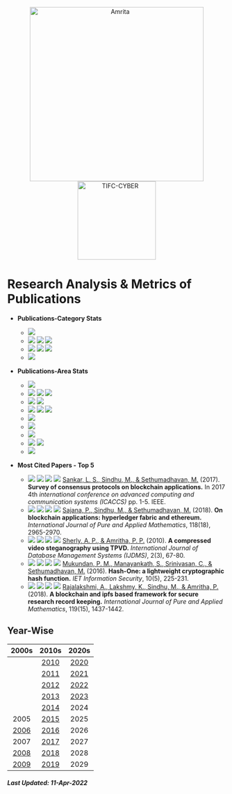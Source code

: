 <p align="center">
    <img src="https://amrita-tifac-cyber-blockchain.github.io/Amrita-TIFAC-Cyber-Blockchain/AVV_PNG.png" alt ="Amrita" width="400" />
    <img src="https://amrita.edu/wp-content/uploads/2021/09/1597668744269.jpg" alt ="TIFC-CYBER" width="180" />
</p>

# Research Analysis & Metrics of Publications

- **Publications-Category Stats**
  - ![](https://img.shields.io/badge/Patent-2-brightgreen)
  - ![](https://img.shields.io/badge/Scopus_Conference-153-brightgreen) ![](https://img.shields.io/badge/Scopus_Journal-49-brightgreen) ![](https://img.shields.io/badge/Scopus_Book_Chapter-5-brightgreen)
  - ![](https://img.shields.io/badge/Non_Scopus_Conference-9-orange) ![](https://img.shields.io/badge/Non_Scopus_Journal-22-orange) ![](https://img.shields.io/badge/Non_Scopus_Book_Chapter-4-orange)
  - ![](https://img.shields.io/badge/Review-1-green)

- **Publications-Area Stats**
  - ![](https://img.shields.io/badge/Android_Security-TBD-brightgreen)
  - ![](https://img.shields.io/badge/Blockchain_Technology-22-brightgreen) ![](https://img.shields.io/badge/Cryptocurrency-1-brightgreen) ![](https://img.shields.io/badge/Metaverse-TBD-brightgreen)
  - ![](https://img.shields.io/badge/Cryptography-24-brightgreen) ![](https://img.shields.io/badge/Cryptanalysis-TBD-brightgreen) 
  - ![](https://img.shields.io/badge/Steganography-19-brightgreen) ![](https://img.shields.io/badge/Steganalysis-10-brightgreen)  ![](https://img.shields.io/badge/Visual_Cryptography-TBD-brightgreen)
  - ![](https://img.shields.io/badge/Cyber_Forensics-3-brightgreen)
  - ![](https://img.shields.io/badge/Formal_Methods-4-brightgreen)
  - ![](https://img.shields.io/badge/Machine_Learning-TBD-brightgreen)
  - ![](https://img.shields.io/badge/Network_Security-TBD-brightgreen) ![](https://img.shields.io/badge/Wireless-TBD-brightgreen)
  - ![](https://img.shields.io/badge/Vulnerability_Assessment-TBD-brightgreen)

- **Most Cited Papers - Top 5**
  
    - ![](https://img.shields.io/badge/Citations-394-blue) ![](https://img.shields.io/badge/Year-2017-brightgreen) ![](https://img.shields.io/badge/-MTech-blue) ![](https://img.shields.io/badge/Domain-Blockchain_Technology-purple) [Sankar, L. S., Sindhu, M., & Sethumadhavan, M.]() (2017). **Survey of consensus protocols on blockchain applications.** In 2017 4th _international conference on advanced computing and communication systems (ICACCS)_ pp. 1-5. IEEE.
    - ![](https://img.shields.io/badge/Citations-68-blue) ![](https://img.shields.io/badge/Year-2018-brightgreen) ![](https://img.shields.io/badge/-MTech-blue) ![](https://img.shields.io/badge/Domain-Blockchain_Technology-purple) [Sajana, P., Sindhu, M., & Sethumadhavan, M.]() (2018). **On blockchain applications: hyperledger fabric and ethereum.** _International Journal of Pure and Applied Mathematics_, 118(18), 2965-2970.
    - ![](https://img.shields.io/badge/Citations-60-blue) ![](https://img.shields.io/badge/Year-2010-brightgreen) ![](https://img.shields.io/badge/-MTech-blue) ![](https://img.shields.io/badge/Domain-Stego-purple) [Sherly, A. P., & Amritha, P. P.]() (2010). **A compressed video steganography using TPVD.** _International Journal of Database Management Systems (IJDMS)_, 2(3), 67-80.
    - ![](https://img.shields.io/badge/Citations-44-blue) ![](https://img.shields.io/badge/Year-2016-brightgreen) ![](https://img.shields.io/badge/-MTech-blue) ![](https://img.shields.io/badge/Domain-Crypto-purple) [Mukundan, P. M., Manayankath, S., Srinivasan, C., & Sethumadhavan, M.]() (2016). **Hash-One: a lightweight cryptographic hash function.** _IET Information Security_, 10(5), 225-231.
    - ![](https://img.shields.io/badge/Citations-39-blue) ![](https://img.shields.io/badge/Year-2018-brightgreen) ![](https://img.shields.io/badge/-MTech-blue) ![](https://img.shields.io/badge/Domain-Blockchain_Technology-purple) [Rajalakshmi, A., Lakshmy, K., Sindhu, M., & Amritha, P.]() (2018). **A blockchain and ipfs based framework for secure research record keeping.** _International Journal of Pure and Applied Mathematics_, 119(15), 1437-1442.

## Year-Wise

|      2000s      |     2010s       |      2020s      |
|:---------------:|:---------------:|:---------------:|
|                 | [2010](2010.md) | [2020](2020.md) |
|                 | [2011](2011.md) | [2021](2021.md) |
|                 | [2012](2012.md) | [2022](2022.md) |
|                 | [2013](2013.md) | [2023]()        |
|                 | [2014](2014.md) | 2024            |
|     2005        | [2015](2015.md) | 2025            |
| [2006](2006.md) | [2016](2016.md) | 2026            |
| 2007            | [2017](2017.md) | 2027            |
| [2008](2008.md) | [2018](2018.md) | 2028            |
| [2009](2009.md) | [2019](2019.md) | 2029            |

##### Last Updated: 11-Apr-2022
